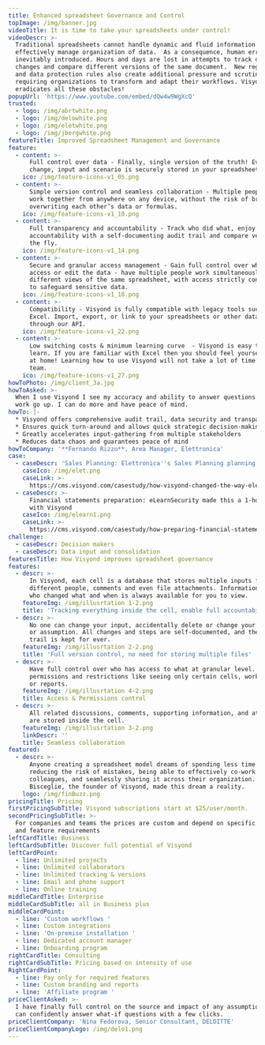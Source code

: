 ```yaml
---
title: Enhanced spreadsheet Governance and Control
topImage: /img/banner.jpg
videoTitle: It is time to take your spreadsheets under control!
videoDescr: >-
  Traditional spreadsheets cannot handle dynamic and fluid information flow and
  effectively manage organization of data.  As a consequence, human errors are
  inevitably introduced. Hours and days are lost in attempts to track down
  changes and compare different versions of the same document.  New regulations
  and data protection rules also create additional pressure and scrutiny
  requiring organizations to transform and adapt their workflows. Visyond
  eradicates all these obstacles!
popupUrl: 'https://www.youtube.com/embed/dQw4w9WgXcQ'
trusted:
  - logo: /img/abrtwhite.png
  - logo: /img/delowhite.png
  - logo: /img/eletwhite.png
  - logo: /img/jbergwhite.png
featureTitle: Improved Spreadsheet Management and Governance
feature:
  - content: >-
      Full control over data - Finally, single version of the truth! Every
      change, input and scenario is securely stored in your spreadsheet. 
    ico: /img/feature-icons-v1_05.png
  - content: >-
      Simple version control and seamless collaboration - Multiple people can
      work together from anywhere on any device, without the risk of breaking or
      overwriting each other’s data or formulas.
    ico: /img/feature-icons-v1_10.png
  - content: >-
      Full transparency and accountability - Track who did what, enjoy complete
      accountability with a self-documenting audit trail and compare versions on
      the fly.
    ico: /img/feature-icons-v1_14.png
  - content: >-
      Secure and granular access management - Gain full control over who can
      access or edit the data - have multiple people work simultaneously with
      different views of the same spreadsheet, with access strictly controlled
      to safeguard sensitive data.
    ico: /img/feature-icons-v1_18.png
  - content: >-
      Compatibility - Visyond is fully compatible with legacy tools such as
      Excel. Import, export, or link to your spreadsheets or other data sources
      through our API.  
    ico: /img/feature-icons-v1_22.png
  - content: >-
      Low switching costs & minimum learning curve  - Visyond is easy to use and
      learn. If you are familiar with Excel then you should feel yourself right
      at home! Learning how to use Visyond will not take a lot of time for your
      team.
    ico: /img/feature-icons-v1_27.png
howToPhoto: /img/client_3a.jpg
howToAsked: >-
  When I use Visyond I see my accuracy and ability to answer questions about my
  work go up. I can do more and have peace of mind.
howTo: |-
  * Visyond offers comprehensive audit trail, data security and transparency 
  * Ensures quick turn-around and allows quick strategic decision-making 
  * Greatly accelerates input-gathering from multiple stakeholders 
  * Reduces data chaos and guarantees peace of mind
howToCompany: '**Fernando Rizzo**, Area Manager, Elettronica'
case:
  - caseDescr: 'Sales Planning: Elettronica''s Sales Planning planning from weeks to hours'
    caseIco: /img/elet.png
    caseLink: >-
      https://cms.visyond.com/casestudy/how-visyond-changed-the-way-elettronica-planned-their-sales-and-shortened-the-process-from-weeks-to-hours/
  - caseDescr: >-
      Financial statements preparation: eLearnSecurity made this a 1-hour job
      with Visyond
    caseIco: /img/elearn1.png
    caseLink: >-
      https://cms.visyond.com/casestudy/how-preparing-financial-statements-with-no-training-in-finance-became-a-1-hour-job/
challenge:
  - caseDescr: Decision makers
  - caseDescr: Data input and consolidation
featuresTitle: How Visyond improves spreadsheet governance
features:
  - descr: >-
      In Visyond, each cell is a database that stores multiple inputs from
      different people, comments and even file attachments. Information about
      who changed what and when is always available for you to view.
    featureImg: /img/illusrtation 1-2.png
    title: 'Tracking everything inside the cell, enable full accountability'
  - descr: >-
      No one can change your input, accidentally delete or change your formula
      or assumption. All changes and steps are self-documented, and the audit
      trail is kept for ever.
    featureImg: /img/illusrtation 2-2.png
    title: 'Full version control, no need for storing multiple files'
  - descr: >-
      Have full control over who has access to what at granular level. Manage
      permissions and restrictions like seeing only certain cells, worksheets,
      or reports.
    featureImg: /img/illusrtation 4-2.png
    title: Access & Permissions control
  - descr: >-
      All related discussions, comments, supporting information, and attachments
      are stored inside the cell.
    featureImg: /img/illusrtation 3-2.png
    linkDescr: ''
    title: Seamless collaboration
featured:
  - descr: >-
      Anyone creating a spreadsheet model dreams of spending less time on it,
      reducing the risk of mistakes, being able to effectively co-work with
      colleagues, and seamlessly sharing it across their organization. Gianluca
      Bisceglie, the founder of Visyond, made this dream a reality.
    logo: /img/finBuzz.png
pricingTitle: Pricing
firstPricingSubTitle: Visyond subscriptions start at $25/user/month.
secondPricingSubTitle: >-
  For companies and teams the prices are custom and depend on specific use cases
  and feature requirements
leftCardTitle: Business
leftCardSubTitle: Discover full potential of Visyond
leftCardPoint:
  - line: Unlimited projects
  - line: Unlimited collaborators
  - line: Unlimited tracking & versions
  - line: Email and phone support
  - line: Online training
middleCardTitle: Enterprise
middleCardSubTitle: all in Business plus
middleCardPoint:
  - line: 'Custom workflows '
  - line: Custom integrations
  - line: 'On-premise installation '
  - line: Dedicated account manager
  - line: Onboarding program
rightCardTitle: Consulting
rightCardSubTitle: Pricing based on intensity of use
RightCardPoint:
  - line: Pay only for required features
  - line: Custom branding and reports
  - line: 'Affiliate program '
priceClientAsked: >-
  I have finally full control on the source and impact of any assumptions, and
  can confidently answer what-if questions with a few clicks.
priceClientCompany: 'Nina Fedorova, Senior Consultant, DELOITTE'
priceClientCompanyLogo: /img/delo1.png
---
```


